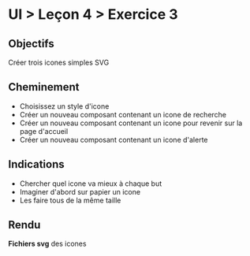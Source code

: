 # UI > Leçon 4 > Exercice 3

## Objectifs
Créer trois icones simples SVG

## Cheminement 
- Choisissez un style d'icone
- Créer un nouveau composant contenant un icone de recherche
- Créer un nouveau composant contenant un icone pour revenir sur la page d'accueil
- Créer un nouveau composant contenant un icone d'alerte

## Indications
- Chercher quel icone va mieux à chaque but
- Imaginer d'abord sur papier un icone
- Les faire tous de la même taille

## Rendu
**Fichiers svg** des icones
